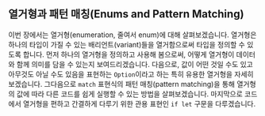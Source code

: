 <section>
  <h2>
    <a>열거형과 패턴 매칭(Enums and Pattern Matching)</a>
  </h2>
  <p>
    이번 장에서는 열거형(enumeration, 줄여서 enum)에 대해 살펴보겠습니다. 열거형은 하나의 타입이 가질 수 있는 배리언트(variant)들을 열거함으로써 타입을 정의할 수 있도록 합니다. 먼저 하나의 열거형을 정의하고 사용해 봄으로써, 어떻게 열거형이 데이터와 함께 의미를 담을 수 있는지 보여드리겠습니다. 다음으로, 값이 어떤 것일 수도 있고 아무것도 아닐 수도 있음을 표현하는 <code>Option</code>이라고 하는 특히 유용한 열거형을 자세히 보겠습니다. 그다음으로 <code>match</code> 표현식의 패턴 매칭(pattern matching)을 통해 열거형의 값에 따라 다른 코드를 쉽게 실행할 수 있는 방법을 살펴보겠습니다. 마지막으로 코드에서 열거형을 편하고 간결하게 다루기 위한 관용 표현인 <code>if let</code> 구문을 다루겠습니다.
  </p>
</section>